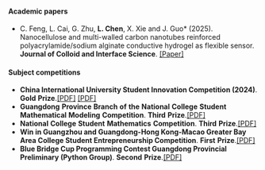 #### **Academic papers**

- C. Feng, L. Cai, G. Zhu, <strong>L. Chen</strong>, X. Xie and J. Guo* (2025). Nanocellulose and multi-walled carbon nanotubes reinforced polyacrylamide/sodium alginate conductive hydrogel as flexible sensor. <strong>Journal of Colloid and Interface Science</strong>. [[Paper]](https://doi.org/10.1016/j.jcis.2024.08.067)

#### **Subject** **competitions**

- **China International University Student Innovation Competition (2024)**. **Gold** **Prize**.[[PDF]](https://drive.google.com/file/d/1L9IS5AaCGyJ-I2BiUCh3M2tNL8wyenS-/view?usp=drive_link) [[PDF]](https://drive.google.com/file/d/1ec-anX7CmHLEHtUW_3VYUaOHWpTXqKLG/view?usp=drive_link) 
- **Guangdong** **Province** **Branch** **of** **the** **National** **College** **Student** **Mathematical** **Modeling** **Competition**. **Third** **Prize**.[[PDF]](https://drive.google.com/file/d/14YcZ_ZJqPpW_7zoTlOL27otFkNUAXU4U/view?usp=drive_link) 
- **National** **College** **Student** **Mathematics** **Competition**. **Third** **Prize**.[[PDF]](https://drive.google.com/file/d/1wUXIFLZCIse7lvCJ2pR7J0F2BcfN2-7w/view?usp=drive_link) 
- **Win in Guangzhou and Guangdong-Hong Kong-Macao Greater Bay Area College Student Entrepreneurship Competition**. **First** **Prize**.[[PDF]](https://drive.google.com/file/d/12gkki03IUYB3N6Vo24hObxgzOxfXvZ_-/view?usp=drive_link) 
- **Blue Bridge Cup Programming Contest Guangdong Provincial Preliminary (Python Group)**. **Second** **Prize**.[[PDF]](https://drive.google.com/file/d/12wP1-CqEd2eq03Tve6q1GhPD_h8ICI-r/view?usp=drive_link) 

